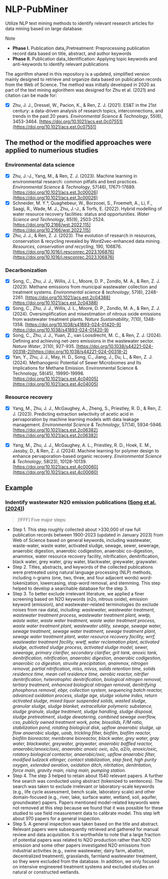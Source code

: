# NLP-PubMiner
Utilize NLP text mining methods to identify relevant research articles for data mining based on large database.
> [!NOTE]
> * <b>Phase I.</b> Publication data_Pretreatment: Preprocessing publication record data based on title, abstract, and author keywords
> * <b>Phase II.</b> Publication data_Identification: Applying topic keywords and anti-keywords to identify relevant publications

The agorithm shared in this repository is a updated, simplified version mainly designed to retrieve and organize data based on publication records from the Web of Science. The method was initially developed in 2020 as part of the text mining aglorithem was designed for Zhu et al. (2021) and citation can be made for:
- [x] Zhu, J. J., Dressel, W., Pacion, K., & Ren, Z. J. (2021). ES&T in the 21st century: a data-driven analysis of research topics, interconnections, and trends in the past 20 years. *Environmental Science & Technology*, 55(6), 3453-3464. [https://doi.org/10.1021/acs.est.0c07551](https://doi.org/10.1021/acs.est.0c07551)

## The method or the modified approaches were applied to numerious studies
### Environmental data science
- [x] Zhu, J.-J., Yang, M., & Ren, Z. J. (2023). Machine learning in environmental research: common pitfalls and best practices. *Environmental Science & Technology*, 57(46), 17671-17689. [https://doi.org/10.1021/acs.est.3c00026](https://doi.org/10.1021/acs.est.3c00026)
- [x] Schneider, M. Y.*, Quaghebeur, W., Borzooei, S., Froemelt, A., Li, F., Saagi, R., Wade, M. J., Zhu, J.-J., & Torfs, E. (2022). Hybrid modelling of water resource recovery facilities: status and opportunities. *Water Science and Technology*, 85(9), 2503-2524. [https://doi.org/10.2166/wst.2022.115](https://doi.org/10.2166/wst.2022.115)
- [x] Zhu, J. J., & Ren, Z. J. (2023). The evolution of research in resources, conservation & recycling revealed by Word2vec-enhanced data mining. *Resources, conservation and recycling*, 190, 106876. [https://doi.org/10.1016/j.resconrec.2023.106876](https://doi.org/10.1016/j.resconrec.2023.106876)

### Decarbonization
- [x] Song, C., Zhu, J. J., Willis, J. L., Moore, D. P., Zondlo, M. A., & Ren, Z. J. (2023). Methane emissions from municipal wastewater collection and treatment systems. *Environmental science & technology*, 57(6), 2248-2261. [https://doi.org/10.1021/acs.est.2c04388](https://doi.org/10.1021/acs.est.2c04388)
- [x] Song, C., Zhu, J. J., Willis, J. L., Moore, D. P., Zondlo, M. A., & Ren, Z. J. (2024). Oversimplification and misestimation of nitrous oxide emissions from wastewater treatment plants. *Nature Sustainability*, 7(10), 1348-1358. [https://doi.org/10.1038/s41893-024-01420-9](https://doi.org/10.1038/s41893-024-01420-9)
- [x] Song, C., Zhu, J. J., Yuan, Z., van Loosdrecht, M. C., & Ren, Z. J. (2024). Defining and achieving net-zero emissions in the wastewater sector. *Nature Water*, 2(10), 927-935. [https://doi.org/10.1038/s44221-024-00318-2](https://doi.org/10.1038/s44221-024-00318-2)
- [x] Yan, Y., Zhu, J. J., May, H. D., Song, C., Jiang, J., Du, L., & Ren, Z. J. (2024). Methanogenic Potential of Sewer Microbiomes and Its Implications for Methane Emission. Environmental Science & Technology, 58(45), 19990-19998. [https://doi.org/10.1021/acs.est.4c04005](https://doi.org/10.1021/acs.est.4c04005)

### Resource recovery
- [x] Yang, M., Zhu, J. J., McGaughey, A., Zheng, S., Priestley, R. D., & Ren, Z. J. (2023). Predicting extraction selectivity of acetic acid in pervaporation by machine learning models with data leakage management. *Environmental Science & Technology*, 57(14), 5934-5946. [https://doi.org/10.1021/acs.est.2c06382](https://doi.org/10.1021/acs.est.2c06382)
- [x] Yang, M., Zhu, J. J., McGaughey, A. L., Priestley, R. D., Hoek, E. M., Jassby, D., & Ren, Z. J. (2024). Machine learning for polymer design to enhance pervaporation-based organic recovery. *Environmental Science & Technology*, 58(23), 10128-10139. [https://doi.org/10.1021/acs.est.4c00060](https://doi.org/10.1021/acs.est.4c00060)


## Example
### Indentify wastewater N2O emission publications ([Song et al. (2024)](https://doi.org/10.1038/s41893-024-01420-9))
> [!FFF]
Five major steps:
* Step 1. This step roughly collected about >330,000 of raw full publication records between 1900-2023 (updated in January 2023) from Web of Science based on general keywords, including wastewater, waste-water, waste water, activated sludge, sewage, sewer, sewerage, anaerobic digestion, anaerobic codigestion, anaerobic co-digestion, anammox, water resource recovery facility, nitrification, denitrification, black water, grey water, gray water, blackwater, greywater, graywater.
* Step 2. Titles, abstracts, and keywords of the collected publications were pretreated using natural language processing (NLP) methods, including n-grams (one, two, three, and four adjacent words) word-tokenization, lowercasing, stop-word removal, and stemming. This step helped to develop a searchable database for the step 3.
* Step 3. To better exclude irrelevant literature, we applied a finer screening based on N2O keywords (n2o, nitrous oxide), emission keyword (emission), and wastewater-related terminologies (to exclude noises from raw data), including:
<i>wastewater, wastewater treatment, wastewater treatment process, wastewater treatment plant, wwtp, waste water, waste water treatment, waste water treatment process, waste water treatment plant, wastewater utility, sewage, sewage water, sewage treatment, sewage water treatment, sewage treatment plant, sewage water treatment plant, water resource recovery facility, wrrf, wastewater treatment facility, wwtf, water reclamation plant, activated sludge, activated sludge process,  activated sludge model, sewer, sewerage, primary clarifier, secondary clarifier, grit tank, anoxic tank, denitrification, nitrification, anaerobic digestion, anaerobic codigestion, anaerobic co digestion, struvite precipitation, anammox, nitrogen removal, partial nitrification, mlss, mlvss, solids retention time, solids residence time, mean cell residence time, aerobic reactor,  nitrifier denitrification, heterotrophic denitrification, biological nitrogen removal, tertiary treatment, enhanced biological nitrogen removal, denitrifying phosphorus removal, ebpr, collection system, sequencing batch reactor,  advanced oxidation process, sludge age, sludge volume index, return activated sludge, mixed liquor suspended solids, wasted sludge, granular sludge,  sludge blanket, extracellular polymeric substance, sludge granule, sludge treatment, sludge handling, sludge disposal, sludge pretreatment, sludge dewatering, combined sewage overflow, cso, publicly owned treatment work, potw, biosolids, F/M ratio, stabilization pond, rotating biological disk, upflow anaerobic sludge, up flow anaerobic sludge, uasb, trickling filter, biofilm, biofilm reactor, biofilm bioreactor, membrane bioreactor, black water, grey water, gray water, blackwater, greywater, graywater, anaerobic baffled reactor, anaerobic/anoxic/oxic, anaerobic anoxic oxic, a2o, a2/o, anoxic/oxic, rotatory biological contactor, anaerobic/oxic, upflow anaerobic filter, modified ludzack ettinger, contact stabilization, step feed, high purity oxygen, extended aeration, oxidation ditch, nitritation, denitritation, force main, gravity main, rising main, pumping station.</i>
* Step 4. The step 3 helped to retain about 1540 relevant papers. A further fine search was conducted using abstract (tokenized to sentences). The search was taken to exclude irrelevant or laboratory-scale keywords (e.g., life cycle assessment, bench scale, laboratory scale) and other domain-focused (e.g., river, lake, surface water, wetland, soil, aquifer, groundwater) papers. Papers mentioned model-related keywords were not removed at this step because we found that it was possible for these studied to use field measurement data to calibrate model. This step left about 970 papers for a general inspection. 
* Step 5. A general inspection was taken based on the title and abstract. Relevant papers were subsequently retrieved and gathered for manual review and data acquisition. It is worthwhile to note that a large fraction of potential papers was related to N2O production rather than N2O emission and some other papers investigated N2O emissions from industrial activities (e.g., swine wastewater, dairy farm, abattoir, decentralized treatment), grasslands, farmland wastewater treatment, so they were excluded from the database. In addition, we only focused on intensive engineered treatment systems and excluded studies on natural or constructed wetlands.

